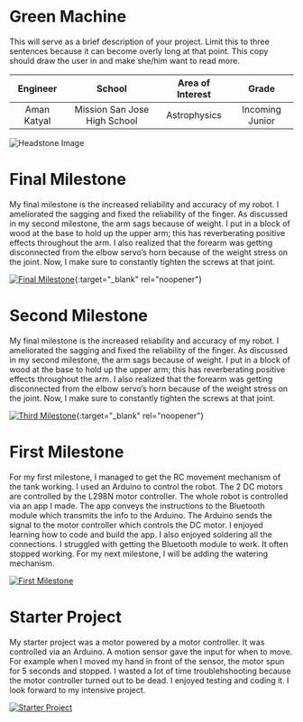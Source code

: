 ﻿# Green Machine
This will serve as a brief description of your project. Limit this to three sentences because it can become overly long at that point. This copy should draw the user in and make she/him want to read more.

| **Engineer** | **School** | **Area of Interest** | **Grade** |
|:--:|:--:|:--:|:--:|
| Aman Katyal | Mission San Jose High School | Astrophysics | Incoming Junior

![Headstone Image](https://lh3.googleusercontent.com/jPJWNQjSbysh37DLJqTwEjvxAEzxq1-MyuUu6qoHH8lLm64_3ICiXikdP3BCZIgxOevT7bmIC1tyYGo6nRfYkS4STt3BNe3FL4PL9eUvT_7pTdeVjT-0QKIpDG2-J0CZn7-hjnkpRYYCD4q40wWs3dDRda-vhyY7enaMEuZFe4xKQRnzEvP7ZA1H5Rrl42W-6ho7P2kx-Z5MW82kbo62JyPtjhmWYVv1xqXDUFUwDycZ9_PHl4WVurOel0fpGG2wMzPyY24bUsr-BLX7COE6BN2aqMQJz4C__dtP-AHo9WDr-RKYq4Np2jw3UoCmIBIqg3v5Da3jaLnr1vziQnG73r5uaNOVVDwGhg5ZuywDcUpHCMX7it4Dl1-7kIF-lorzsdtkcufvyDYwPdaXuFfH6gM1eQzSTe2AFgYs3ml_09gnHwWr1G94DHTjx3NKmhbh5oAIq7y2tr8txqlvhUxBRGB1m6_olHL2_NkBHSIU24N1THeFzOuANR4qb9uySbNYQx9S3YiFP8cj9X0wXHyomfBO_x7a12isd5imfuSTtesN_TQLn45Y4yBncM1m-1HJNvshBRivrDp2Voc4Fqoew9lWjqYPc4DQRx66-7keXNLK6pjYb58tx0YklbPDHHoQyuN4mIonhNEQ96kkR99p3OymuE7PyAYyKz4nPUDgDi_w86EVnEeOmT8OodBSIUI8AXLCdgw7hY1PZA90X-w7uz1d1vhLVPO0Kn7zO18iUvOdKXtxsQyVEgmkYarSRA=w778-h895-no?authuser=0)

# Final Milestone
My final milestone is the increased reliability and accuracy of my robot. I ameliorated the sagging and fixed the reliability of the finger. As discussed in my second milestone, the arm sags because of weight. I put in a block of wood at the base to hold up the upper arm; this has reverberating positive effects throughout the arm. I also realized that the forearm was getting disconnected from the elbow servo’s horn because of the weight stress on the joint. Now, I make sure to constantly tighten the screws at that joint. 

[![Final Milestone](https://res.cloudinary.com/marcomontalbano/image/upload/v1612573869/video_to_markdown/images/youtube--F7M7imOVGug-c05b58ac6eb4c4700831b2b3070cd403.jpg )](https://www.youtube.com/watch?v=F7M7imOVGug&feature=emb_logo "Final Milestone"){:target="_blank" rel="noopener"}

# Second Milestone
My final milestone is the increased reliability and accuracy of my robot. I ameliorated the sagging and fixed the reliability of the finger. As discussed in my second milestone, the arm sags because of weight. I put in a block of wood at the base to hold up the upper arm; this has reverberating positive effects throughout the arm. I also realized that the forearm was getting disconnected from the elbow servo’s horn because of the weight stress on the joint. Now, I make sure to constantly tighten the screws at that joint.

[![Third Milestone](https://res.cloudinary.com/marcomontalbano/image/upload/v1612574014/video_to_markdown/images/youtube--y3VAmNlER5Y-c05b58ac6eb4c4700831b2b3070cd403.jpg)](https://www.youtube.com/watch?v=y3VAmNlER5Y&feature=emb_logo "Second Milestone"){:target="_blank" rel="noopener"}
# First Milestone
  

 For my first milestone, I managed to get the RC movement mechanism of the tank working. I used an Arduino to control the robot. The 2 DC motors are controlled by the L298N motor controller. The whole robot is controlled via an app I made. The app conveys the instructions to the Bluetooth module which transmits the info to the Arduino. The Arduino sends the signal to the motor controller which controls the DC motor. I enjoyed learning how to code and build the app. I also enjoyed soldering all the connections. I struggled with getting the Bluetooth module to work. It often stopped working. For my next milestone, I will be adding the watering mechanism.


[![First Milestone](https://res.cloudinary.com/marcomontalbano/image/upload/v1612574117/video_to_markdown/images/youtube--CaCazFBhYKs-c05b58ac6eb4c4700831b2b3070cd403.jpg)](https://www.youtube.com/watch?v=CaCazFBhYKs "First Milestone")


# Starter Project
  

My starter project was a motor powered by a motor controller. It was controlled via an Arduino. A motion sensor gave the input for when to move. For example when I moved my hand in front of the sensor, the motor spun for 5 seconds and stopped. I wasted a lot of time troublehshooting because the motor controller turned out to be dead. I enjoyed testing and coding it. I look forward to my intensive project.

[![Starter Project](https://i3.ytimg.com/vi/lcGB89pQ1Dg/hqdefault.jpg)](https://www.youtube.com/watch?v=lcGB89pQ1Dg "Starter Project")
